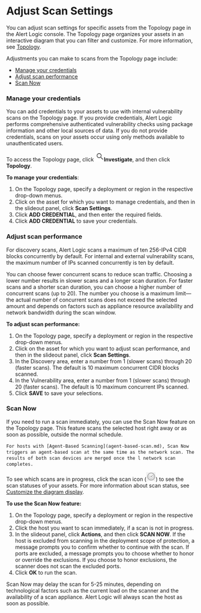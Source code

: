 # Adjust Scan Settings

You can  adjust scan settings  for specific assets from  the Topology page in the Alert Logic console. The Topology page organizes your assets in an interactive diagram that you can filter and customize. For more information, see [Topology](../topology.md).

Adjustments you can make to scans from the Topology page include:

* [Manage your credentials](#Manageyourcredentials)
* [Adjust scan performance](#Adjustscanperformance)
* [Scan Now](#ScanNow)

### Manage your credentials

You can add credentials to your assets to use with internal vulnerability scans on the Topology page. If you provide credentials, Alert Logic performs comprehensive authenticated vulnerability checks using package information and other local sources of data. If you do not provide credentials,  scans on your assets occur using only methods available to unauthenticated users.

To access the Topology page, click ![](../../Resources/Images/dashboard/investigate-icon.png)**Investigate**, and then click **Topology**.

**To manage your credentials**:

1. On the Topology page, specify a deployment or region in the respective drop-down menus.
2. Click on the asset for which you want to manage credentials, and then in the slideout panel, click **Scan Settings**.
3. Click **ADD CREDENTIAL**, and then enter the required fields.
4. Click **ADD CREDENTIAL** to save your credentials.

### Adjust scan performance

For discovery scans, Alert Logic scans a maximum of ten 256-IPv4 CIDR blocks concurrently by default. For internal and external vulnerability scans, the maximum number of IPs scanned concurrently is ten by default.

You can choose fewer concurrent scans to reduce scan traffic. Choosing a lower number results in slower scans and a longer scan duration. For faster scans and a shorter scan duration, you can choose a higher number of concurrent scans (up to 20).  The number you choose is a maximum limit—the actual number of concurrent scans   does not exceed the selected amount and depends on factors such as appliance resource availability and network bandwidth during the scan window.

**To adjust scan performance:**

1. On the Topology page, specify a deployment or region in the respective drop-down menus.
2. Click on the asset for which you want to adjust scan performance, and then in the slideout panel, click **Scan Settings**.
3. In the Discovery area, enter a number from 1 (slower scans) through 20 (faster scans). The default is 10 maximum concurrent CIDR blocks scanned.
4. In the Vulnerability area, enter a number from 1 (slower scans) through 20 (faster scans). The default is 10 maximum concurrent IPs scanned.
5. Click **SAVE** to save your selections.

### Scan Now

If you need to run a scan immediately, you can use the Scan Now feature on the Topology page. This feature scans the selected host right away or as soon as possible, outside the normal schedule.

    For hosts with [Agent-Based Scanning](agent-based-scan.md), Scan Now triggers an agent-based scan at the same time as the network scan. The results of both scan devices are merged once the l network scan completes.    
To see which scans are in progress, click the scan icon (![](../../Resources/Images/Icons/icon-scan-map.PNG)) to see the scan statuses of your assets. For more information about scan status, see [Customize the diagram display](../topology.md#customize-display).

**To use the Scan Now feature:**

1. On the Topology page, specify a deployment or region in the respective drop-down menus.
2. Click the host you want to scan immediately, if a scan is not in progress.
3. In the slideout panel, click **Actions**, and then click **SCAN NOW**.
If the host is excluded from scanning in the deployment scope of protection, a message prompts you to confirm whether to continue with the scan. If ports are excluded, a message prompts you to choose whether to honor or override the exclusions. If you choose to honor exclusions, the scanner does not scan the excluded ports.
4. Click **OK** to run the scan.

Scan Now may delay the scan for 5-25 minutes, depending on technological factors such as the current load on the scanner and the availability of a scan appliance. Alert Logic will always scan the host as soon as possible.
